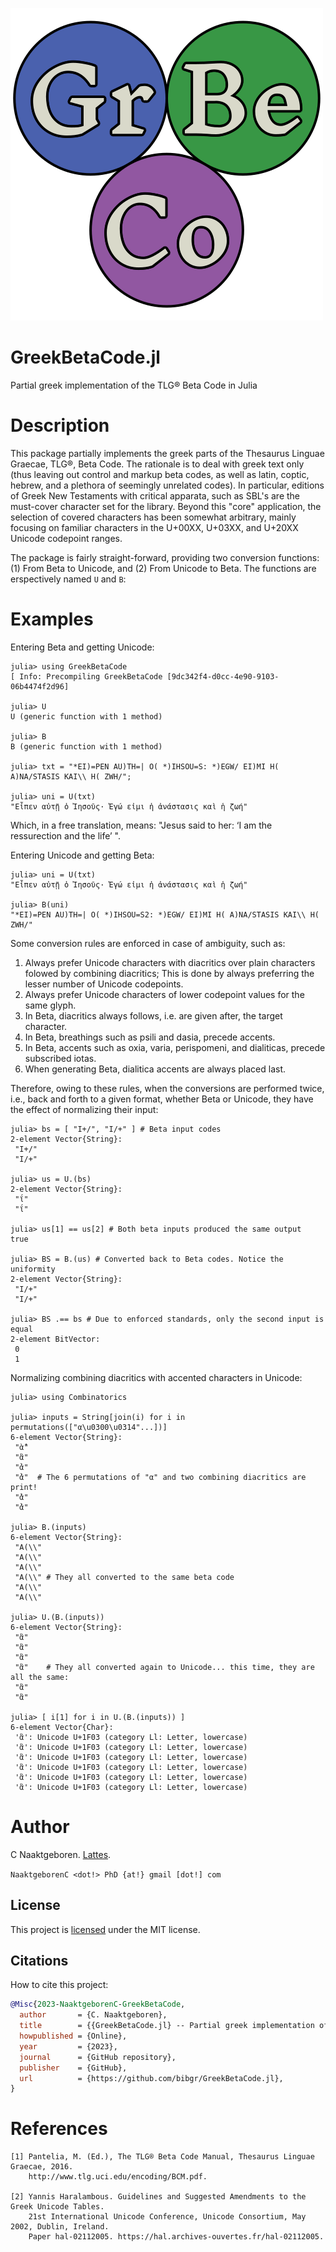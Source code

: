 ![GreekBetaCode](https://github.com/bibgr/GreekBetaCode.jl/blob/main/docs/assets/logo.png?raw=true)

# GreekBetaCode.jl

Partial greek implementation of the TLG® Beta Code in Julia

# Description

This package partially implements the greek parts of the Thesaurus Linguae Graecae, TLG®, Beta
Code. The rationale is to deal with greek text only (thus leaving out control and markup beta
codes, as well as latin, coptic, hebrew, and a plethora of seemingly unrelated codes). In
particular, editions of Greek New Testaments with critical apparata, such as SBL's are the
must-cover character set for the library. Beyond this "core" application, the selection of
covered characters has been somewhat arbitrary, mainly focusing on familiar characters in the
U+00XX, U+03XX, and U+20XX Unicode codepoint ranges.

The package is fairly straight-forward, providing two conversion functions: (1) From Beta to
Unicode, and (2) From Unicode to Beta. The functions are erspectively named `U` and `B`:

# Examples

Entering Beta and getting Unicode:

```julia-repl
julia> using GreekBetaCode
[ Info: Precompiling GreekBetaCode [9dc342f4-d0cc-4e90-9103-06b4474f2d96]

julia> U
U (generic function with 1 method)

julia> B
B (generic function with 1 method)

julia> txt = "*EI)=PEN AU)TH=| O( *)IHSOU=S: *)EGW/ EI)MI H( A)NA/STASIS KAI\\ H( ZWH/";

julia> uni = U(txt)
"Εἶπεν αὐτῇ ὁ Ἰησοῦς· Ἐγώ εἰμι ἡ ἀνάστασις καὶ ἡ ζωή"
```

Which, in a free translation, means: "Jesus said to her: ‘I am the ressurection and the life’ ".

Entering Unicode and getting Beta:

```julia-repl
julia> uni = U(txt)
"Εἶπεν αὐτῇ ὁ Ἰησοῦς· Ἐγώ εἰμι ἡ ἀνάστασις καὶ ἡ ζωή"

julia> B(uni)
"*EI)=PEN AU)TH=| O( *)IHSOU=S2: *)EGW/ EI)MI H( A)NA/STASIS KAI\\ H( ZWH/"
```

Some conversion rules are enforced in case of ambiguity, such as:

1. Always prefer Unicode characters with diacritics over plain characters folowed by combining
   diacritics; This is done by always preferring the lesser number of Unicode codepoints.
2. Always prefer Unicode characters of lower codepoint values for the same glyph.
3. In Beta, diacritics always follows, i.e. are given after, the target character.
4. In Beta, breathings such as psili and dasia, precede accents.
5. In Beta, accents such as oxia, varia, perispomeni, and dialiticas, precede subscribed iotas.
6. When generating Beta, dialitica accents are always placed last.

Therefore, owing to these rules, when the conversions are performed twice, i.e., back and forth
to a given format, whether Beta or Unicode, they have the effect of normalizing their input:

```julia-repl
julia> bs = [ "I+/", "I/+" ] # Beta input codes
2-element Vector{String}:
 "I+/"
 "I/+"

julia> us = U.(bs)
2-element Vector{String}:
 "ΐ"
 "ΐ"

julia> us[1] == us[2] # Both beta inputs produced the same output
true

julia> BS = B.(us) # Converted back to Beta codes. Notice the uniformity
2-element Vector{String}:
 "I/+"
 "I/+"

julia> BS .== bs # Due to enforced standards, only the second input is equal
2-element BitVector:
 0
 1
```

Normalizing combining diacritics with accented characters in Unicode:

```julia-repl
julia> using Combinatorics

julia> inputs = String[join(i) for i in permutations(["α\u0300\u0314"...])]
6-element Vector{String}:
 "ὰ̔"
 "ἃ"
 "̀ἁ"
 "̀̔α"	# The 6 permutations of "α" and two combining diacritics are print!
 "̔ὰ"
 "̔̀α"

julia> B.(inputs)
6-element Vector{String}:
 "A(\\"
 "A(\\"
 "A(\\"
 "A(\\" # They all converted to the same beta code
 "A(\\"
 "A(\\"

julia> U.(B.(inputs))
6-element Vector{String}:
 "ἃ"
 "ἃ"
 "ἃ"
 "ἃ"    # They all converted again to Unicode... this time, they are all the same:
 "ἃ"
 "ἃ"

julia> [ i[1] for i in U.(B.(inputs)) ]
6-element Vector{Char}:
 'ἃ': Unicode U+1F03 (category Ll: Letter, lowercase)
 'ἃ': Unicode U+1F03 (category Ll: Letter, lowercase)
 'ἃ': Unicode U+1F03 (category Ll: Letter, lowercase)
 'ἃ': Unicode U+1F03 (category Ll: Letter, lowercase)
 'ἃ': Unicode U+1F03 (category Ll: Letter, lowercase)
 'ἃ': Unicode U+1F03 (category Ll: Letter, lowercase)
```

# Author
C Naaktgeboren. [Lattes](http://lattes.cnpq.br/8621139258082919).

`NaaktgeborenC <dot!> PhD {at!} gmail [dot!] com`

## License

This project is [licensed](https://github.com/bibgr/GreekBetaCode.jl/blob/master/LICENSE)
under the MIT license.

## Citations

How to cite this project:

```bibtex
@Misc{2023-NaaktgeborenC-GreekBetaCode,
  author       = {C. Naaktgeboren},
  title        = {{GreekBetaCode.jl} -- Partial greek implementation of the {TLG®} {B}eta {C}ode in {J}ulia},
  howpublished = {Online},
  year         = {2023},
  journal      = {GitHub repository},
  publisher    = {GitHub},
  url          = {https://github.com/bibgr/GreekBetaCode.jl},
}
```

# References

```
[1] Pantelia, M. (Ed.), The TLG® Beta Code Manual, Thesaurus Linguae Graecae, 2016.
    http://www.tlg.uci.edu/encoding/BCM.pdf.

[2] Yannis Haralambous. Guidelines and Suggested Amendments to the Greek Unicode Tables.
    21st International Unicode Conference, Unicode Consortium, May 2002, Dublin, Ireland.
    Paper hal-02112005. https://hal.archives-ouvertes.fr/hal-02112005.
```

